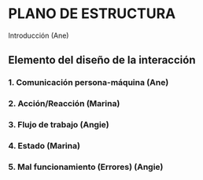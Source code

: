 # PLANO DE ESTRUCTURA
Introducción (Ane)

## **Elemento del diseño de la interacción** 

### 1. Comunicación persona-máquina (Ane)

### 2. Acción/Reacción (Marina)

### 3. Flujo de trabajo (Angie)

### 4. Estado (Marina)

### 5. Mal funcionamiento (Errores) (Angie)